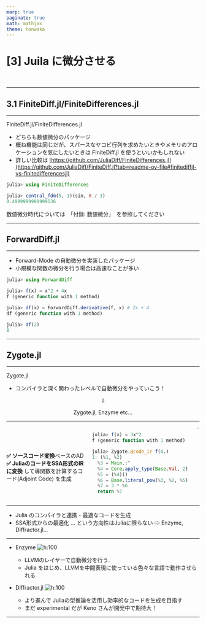 ```yaml
---
marp: true
paginate: true
math: mathjax
theme: honwaka
---
```


<!-- _class: lead -->

# [3] Juila に微分させる

<br>

---

## 3.1 FiniteDiff.jl/FiniteDifferences.jl

---

<!-- _header: FiniteDiff.jl/FiniteDifferences.jl -->

<div class="section"> FiniteDiff.jl/FiniteDifferences.jl  </div>

- どちらも数値微分のパッケージ
- 概ね機能は同じだが、スパースなヤコビ行列を求めたいときやメモリのアロケーションを気にしたいときは FIniteDiff.jl を使うといいかもしれない
- 詳しい比較は [https://github.com/JuliaDiff/FiniteDifferences.jl](https://github.com/JuliaDiff/FiniteDiff.jl?tab=readme-ov-file#finitediffjl-vs-finitedifferencesjl)

```julia
julia> using FiniteDifferences

julia> central_fdm(5, 1)(sin, π / 3)
0.4999999999999536
```

<div class="cite">

数値微分時代については　「付録: 数値微分」　を参照してください

</div>

---


## ForwardDiff.jl


---

<!-- _header: ForwardDiff.jl -->

- Forward-Mode の自動微分を実装したパッケージ
- 小規模な関数の微分を行う場合は高速なことが多い

```julia
julia> using ForwardDiff

julia> f(x) = x^2 + 4x 
f (generic function with 1 method)

julia> df(x) = ForwardDiff.derivative(f, x) # 2x + 4
df (generic function with 1 method)

julia> df(2)
8
```

---



## Zygote.jl 

---


<!-- _header: Zygote.jl -->


<div class="section"> Zygote.jl  </div>


- コンパイラと深く関わったレベルで自動微分をやっていこう！

<div style="text-align: center;">

⇩

Zygote.jl, Enzyme etc...

</div>




---

<!-- _header: Zygote.jl -->



<div class="columns">

<div>

<br>
<br>
<br>


**✅ ソースコード変換**ベースのAD 
**✅ JuliaのコードをSSA形式のIRに変換** して導関数を計算するコード(Adjoint Code) を生成

</div>


<div>

```julia
julia> f(x) = 3x^2
f (generic function with 1 method)

julia> Zygote.@code_ir f(0.)
1: (%1, %2)
  %3 = Main.:^
  %4 = Core.apply_type(Base.Val, 2)
  %5 = (%4)()
  %6 = Base.literal_pow(%3, %2, %5)
  %7 = 3 * %6
  return %7
```


</div>``


</div>

---

<!-- _header: Zygote.jl --> 

- Julia のコンパイラと連携・最適なコードを生成
- SSA形式からの最適化 ... という方向性はJuliaに限らない 
 ⇨ Enzyme, Diffractor.jl...

---

<!-- _header: その他のパッケージ -->

- Enzyme ![h:100](../img/enzyme.png)
  - LLVMのレイヤーで自動微分を行う.
  - Julia をはじめ、LLVMを中間表現に使っている色々な言語で動作させられる
  
- Diffractor.jl ![h:100](image.png)
  - より進んで Juliaの型推論を活用し効率的なコードを生成を目指す
  - まだ experimental だが Keno さんが開発中で期待大！

---

